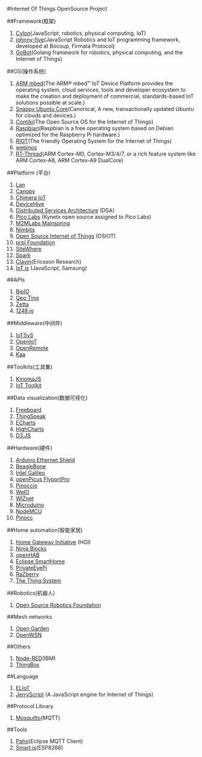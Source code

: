 #Internet Of Things OpenSource Project

##Framework(框架)

1. [Cylon](https://github.com/hybridgroup/cylon)(JavaScript, robotics, physical computing, IoT)
2. [johnny-five](https://github.com/rwaldron/johnny-five)(JavaScript Robotics and IoT programming framework, developed at Bocoup, Firmata Protocol)
3. [GoBot](https://github.com/hybridgroup/gobot)(Golang framework for robotics, physical computing, and the Internet of Things)

##OS(操作系统)

1. [ARM mbed](http://mbed.org/)(The ARM® mbed™ IoT Device Platform provides the operating system, cloud services, tools and developer ecosystem to make the creation and deployment of commercial, standards-based IoT solutions possible at scale.)
2. [Snappy Ubuntu Core](http://developer.ubuntu.com/en/snappy/)(Canonical, A new, transactionally updated Ubuntu for clouds and devices.)
3. [Contiki](http://www.contiki-os.org/)(The Open Source OS for the Internet of Things)
4. [Raspbian](http://raspbian.org/)(Raspbian is a free operating system based on Debian optimized for the Raspberry Pi hardware.)
5. [RIOT](http://www.riot-os.org/)(The friendly Operating System for the Internet of Things)
6. [webinos](http://www.webinos.org/)
7. [RT-Thread](https://github.com/RT-Thread/rt-thread)(ARM Cortex-M0, Cortex-M3/4/7, or a rich feature system like ARM Cortex-A8, ARM Cortex-A9 DualCore)

##Platform (平台)

1. [Lan](https://github.com/phodal/lan)
2. [Canopy](http://canopy.link/)
3. [Chimera IoT](https://chimeraiot.com/init/default/developers)
4. [DeviceHive](https://github.com/devicehive/)
5. [Distributed Services Architecture](http://iot-dsa.org/) (DSA)
6. [Pico Labs](https://github.com/Picolab/) (Kynetx open source assigned to Pico Labs)
7. [M2MLabs Mainspring](http://www.m2mlabs.com/)
8. [Nimbits](http://www.nimbits.com/index.jsp)
9. [Open Source Internet of Things](http://osiot.org/) (OSIOT)
10. [prpl Foundation](http://prplfoundation.org/)
11. [SiteWhere](http://www.sitewhere.org/)
12. [Spark](http://spark.github.io/)
13. [Clavin](https://github.com/EricssonResearch/calvin-base)(Ericsson Research)
14. [IoT.js](https://github.com/Samsung/iotjs) (JavaScript, Samsung)

##APIs

1. [BipIO](https://bip.io/)
2. [Qeo Tinq](https://github.com/brunodebus/tinq-core)
3. [Zetta](http://www.zettajs.org/)
4. [1248.io](http://wiki.1248.io/doku.php)

##Middleware(中间件)
1. [IoTSyS](https://code.google.com/p/iotsys/)
2. [OpenIoT](http://openiot.eu/)
3. [OpenRemote](http://www.openremote.org/display/HOME/OpenRemote)
4. [Kaa](http://www.kaaproject.org/)

##Toolkits(工具集)
1. [KinomaJS](https://github.com/kinoma)
2. [IoT Toolkit](http://iot-toolkit.com/)

##Data visualization(数据可视化)
1. [Freeboard](https://github.com/Freeboard/freeboard)
2. [ThingSpeak](https://thingspeak.com/)
3. [ECharts](http://echarts.baidu.com)
4. [HighCharts](http://www.highcharts.com)
5. [D3.JS](http://d3js.org/)

##Hardware(硬件)

1. [Arduino Ethernet Shield](http://www.arduino.cc/en/Main/ArduinoEthernetShield)
2. [BeagleBone](http://beagleboard.org/getting-started/)
3. [Intel Galileo](http://www.arduino.cc/en/ArduinoCertified/IntelGalileo)
4. [openPicus FlyportPro](http://www.openpicus.com/site/tools)
5. [Pinoccio](https://pinocc.io/)
6. [WeIO](http://we-io.net/hardware/)
7. [WIZnet](http://wizwiki.net/wiki/doku.php)
8. [Microduino](https://www.microduino.cc/)
9. [NodeMCU](http://www.nodemcu.com/)
10. [Pinocc](https://pinocc.io/)

##Home automation(智能家居)
1. [Home Gateway Initiative](http://www.homegatewayinitiative.org/) (HGI)
2. [Ninja Blocks](https://developers.ninja/)
3. [openHAB](http://www.openhab.org/)
4. [Eclipse SmartHome](http://eclipse.org/smarthome/)
5. [PrivateEyePi](http://projects.privateeyepi.com/)
6. [RaZberry](http://razberry.z-wave.me/)
7. [The Thing System](http://thethingsystem.com/index.html)

##Robotics(机器人)

1. [Open Source Robotics Foundation](http://www.osrfoundation.org/)

##Mesh networks

1. [Open Garden](https://opengarden.com/)
2. [OpenWSN](http://www.openwsn.org/)

##Others

1. [Node-RED](http://nodered.org/)(IBM)
2. [ThingBox](http://thethingbox.io/)

##Language

1. [ELIoT](https://github.com/c3d/eliot)
2. [JerryScript](http://samsung.github.io/jerryscript/) (A JavaScript engine for Internet of Things)

##Protocol Library

1. [Mosquitto](http://mosquitto.org/)(MQTT)

##Tools

1. [Paho](http://www.eclipse.org/paho)(Eclipse MQTT Client)
2. [Smart.js](https://github.com/cesanta/smart.js)(ESP8266)
